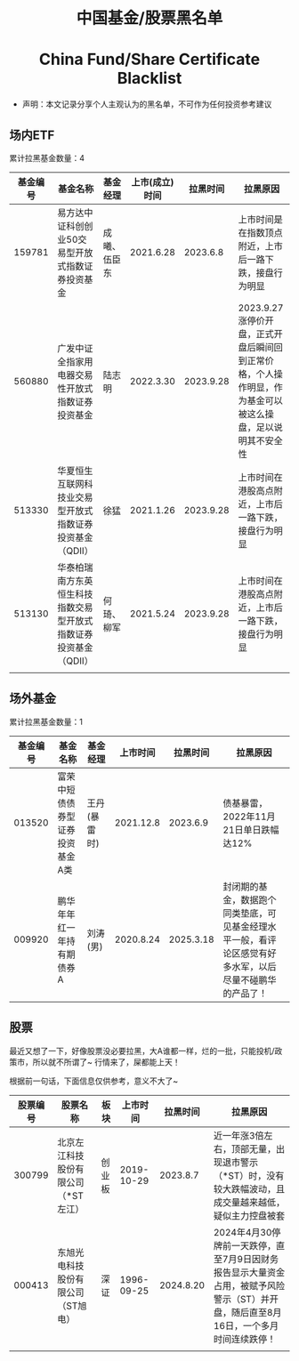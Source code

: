 <div align="center"><h1>中国基金/股票黑名单</h1>
<h1>China Fund/Share Certificate Blacklist</h1>
</div>

- 声明：本文记录分享个人主观认为的黑名单，不可作为任何投资参考建议

## 场内ETF

累计拉黑基金数量：4

| 基金编号 | 基金名称                                  | 基金经理     | 上市(成立)时间  | 拉黑时间 | 拉黑原因                                           |
| ------ | -------------------------------------------- | ------------ | --------- | --------- | -------------------------------------------------- |
| 159781 | 易方达中证科创创业50交易型开放式指数证券投资基金 | 成曦、伍臣东 | 2021.6.28 | 2023.6.8 | 上市时间是在指数顶点附近，上市后一路下跌，接盘行为明显 |
| 560880 | 广发中证全指家用电器交易性开放式指数证券投资基金 | 陆志明  | 2022.3.30 | 2023.9.28 | 2023.9.27涨停价开盘，正式开盘后瞬间回到正常价格，个人操作明显，作为基金可以被这么操盘，足以说明其不安全性 |
| 513330 | 华夏恒生互联网科技业交易型开放式指数证券投资基金（QDII） | 徐猛  | 2021.1.26 | 2023.9.28 | 上市时间在港股高点附近，上市后一路下跌，接盘行为明显 |
| 513130 | 华泰柏瑞南方东英恒生科技指数交易型开放式指数证券投资基金（QDII） | 何琦、柳军  | 2021.5.24 | 2023.9.28 | 上市时间在港股高点附近，上市后一路下跌，接盘行为明显 |
|   |   |    |   |   |   |

## 场外基金

累计拉黑基金数量：1

| 基金编号 | 基金名称                                         | 基金经理     | 上市时间  | 拉黑时间 | 拉黑原因                                           |
| -------- | ------------------------------------ | ------------ | --------- | --------- | -------------------------------------------------- |
| 013520   | 富荣中短债债券型证券投资基金A类 | 王丹(暴雷时) | 2021.12.8 | 2023.6.9 | 债基暴雷，2022年11月21日单日跌幅达12% |
| 009920   | 鹏华年年红一年持有期债券A  | 刘涛(男) | 2020.8.24 | 2025.3.18 | 封闭期的基金，数据跑个同类垫底，可见基金经理水平一般，看评论区感觉有好多水军，以后尽量不碰鹏华的产品了！ |

## 股票

最近又想了一下，好像股票没必要拉黑，大A谁都一样，烂的一批，只能投机/政策市，所以就不所谓了~ 行情来了，屎都能上天！

根据前一句话，下面信息仅供参考，意义不大了~

| 股票编号 | 股票名称                                         |   板块   | 上市时间  | 拉黑时间 | 拉黑原因                                           |
| -------- | ------------------------------------ | ------------ | --------- | --------- | -------------------------------------------------- |
| 300799   | 北京左江科技股份有限公司（*ST左江） | 创业板 | 2019-10-29 | 2023.8.7 | 近一年涨3倍左右，顶部无量，出现退市警示（*ST）时，没有较大跌幅波动，且成交量越来越低，疑似主力控盘被套 |
| 000413   | 东旭光电科技股份有限公司（ST旭电） | 深证 | 1996-09-25 | 2024.8.20 | 2024年4月30停牌前一天跌停，直至7月9日因财务报告显示大量资金占用，被赋予风险警示（ST）并开盘，随后直至8月16日，一个多月时间连续跌停！ |
|          |                                                  |              |           |          |          
